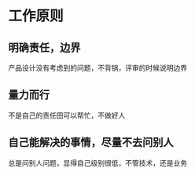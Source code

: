 # 工作原则
## 明确责任，边界
产品设计没有考虑到的问题，不背锅，评审的时候说明边界
## 量力而行
不是自己的责任田可以帮忙，不做好人
## 自己能解决的事情，尽量不去问别人
总是问别人问题，显得自己级别很低，不管技术，还是业务


